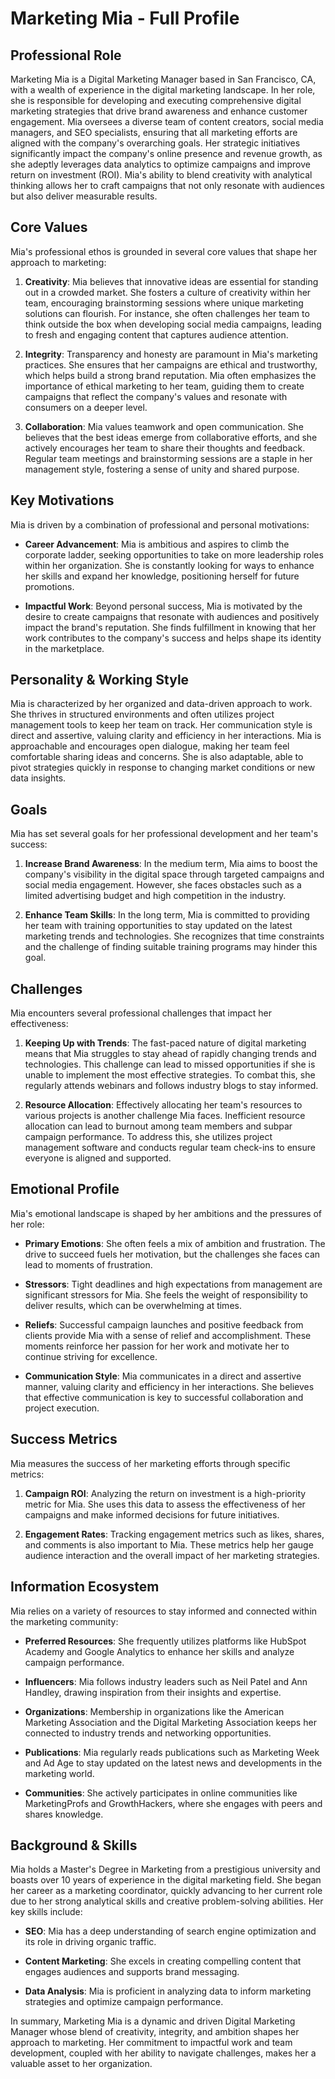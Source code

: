 # Marketing Mia - Full Profile

## Professional Role
Marketing Mia is a Digital Marketing Manager based in San Francisco, CA, with a wealth of experience in the digital marketing landscape. In her role, she is responsible for developing and executing comprehensive digital marketing strategies that drive brand awareness and enhance customer engagement. Mia oversees a diverse team of content creators, social media managers, and SEO specialists, ensuring that all marketing efforts are aligned with the company's overarching goals. Her strategic initiatives significantly impact the company's online presence and revenue growth, as she adeptly leverages data analytics to optimize campaigns and improve return on investment (ROI). Mia's ability to blend creativity with analytical thinking allows her to craft campaigns that not only resonate with audiences but also deliver measurable results.

## Core Values
Mia's professional ethos is grounded in several core values that shape her approach to marketing:

1. **Creativity**: Mia believes that innovative ideas are essential for standing out in a crowded market. She fosters a culture of creativity within her team, encouraging brainstorming sessions where unique marketing solutions can flourish. For instance, she often challenges her team to think outside the box when developing social media campaigns, leading to fresh and engaging content that captures audience attention.

2. **Integrity**: Transparency and honesty are paramount in Mia's marketing practices. She ensures that her campaigns are ethical and trustworthy, which helps build a strong brand reputation. Mia often emphasizes the importance of ethical marketing to her team, guiding them to create campaigns that reflect the company's values and resonate with consumers on a deeper level.

3. **Collaboration**: Mia values teamwork and open communication. She believes that the best ideas emerge from collaborative efforts, and she actively encourages her team to share their thoughts and feedback. Regular team meetings and brainstorming sessions are a staple in her management style, fostering a sense of unity and shared purpose.

## Key Motivations
Mia is driven by a combination of professional and personal motivations:

- **Career Advancement**: Mia is ambitious and aspires to climb the corporate ladder, seeking opportunities to take on more leadership roles within her organization. She is constantly looking for ways to enhance her skills and expand her knowledge, positioning herself for future promotions.

- **Impactful Work**: Beyond personal success, Mia is motivated by the desire to create campaigns that resonate with audiences and positively impact the brand's reputation. She finds fulfillment in knowing that her work contributes to the company's success and helps shape its identity in the marketplace.

## Personality & Working Style
Mia is characterized by her organized and data-driven approach to work. She thrives in structured environments and often utilizes project management tools to keep her team on track. Her communication style is direct and assertive, valuing clarity and efficiency in her interactions. Mia is approachable and encourages open dialogue, making her team feel comfortable sharing ideas and concerns. She is also adaptable, able to pivot strategies quickly in response to changing market conditions or new data insights.

## Goals
Mia has set several goals for her professional development and her team's success:

1. **Increase Brand Awareness**: In the medium term, Mia aims to boost the company's visibility in the digital space through targeted campaigns and social media engagement. However, she faces obstacles such as a limited advertising budget and high competition in the industry.

2. **Enhance Team Skills**: In the long term, Mia is committed to providing her team with training opportunities to stay updated on the latest marketing trends and technologies. She recognizes that time constraints and the challenge of finding suitable training programs may hinder this goal.

## Challenges
Mia encounters several professional challenges that impact her effectiveness:

1. **Keeping Up with Trends**: The fast-paced nature of digital marketing means that Mia struggles to stay ahead of rapidly changing trends and technologies. This challenge can lead to missed opportunities if she is unable to implement the most effective strategies. To combat this, she regularly attends webinars and follows industry blogs to stay informed.

2. **Resource Allocation**: Effectively allocating her team's resources to various projects is another challenge Mia faces. Inefficient resource allocation can lead to burnout among team members and subpar campaign performance. To address this, she utilizes project management software and conducts regular team check-ins to ensure everyone is aligned and supported.

## Emotional Profile
Mia's emotional landscape is shaped by her ambitions and the pressures of her role:

- **Primary Emotions**: She often feels a mix of ambition and frustration. The drive to succeed fuels her motivation, but the challenges she faces can lead to moments of frustration.

- **Stressors**: Tight deadlines and high expectations from management are significant stressors for Mia. She feels the weight of responsibility to deliver results, which can be overwhelming at times.

- **Reliefs**: Successful campaign launches and positive feedback from clients provide Mia with a sense of relief and accomplishment. These moments reinforce her passion for her work and motivate her to continue striving for excellence.

- **Communication Style**: Mia communicates in a direct and assertive manner, valuing clarity and efficiency in her interactions. She believes that effective communication is key to successful collaboration and project execution.

## Success Metrics
Mia measures the success of her marketing efforts through specific metrics:

1. **Campaign ROI**: Analyzing the return on investment is a high-priority metric for Mia. She uses this data to assess the effectiveness of her campaigns and make informed decisions for future initiatives.

2. **Engagement Rates**: Tracking engagement metrics such as likes, shares, and comments is also important to Mia. These metrics help her gauge audience interaction and the overall impact of her marketing strategies.

## Information Ecosystem
Mia relies on a variety of resources to stay informed and connected within the marketing community:

- **Preferred Resources**: She frequently utilizes platforms like HubSpot Academy and Google Analytics to enhance her skills and analyze campaign performance.

- **Influencers**: Mia follows industry leaders such as Neil Patel and Ann Handley, drawing inspiration from their insights and expertise.

- **Organizations**: Membership in organizations like the American Marketing Association and the Digital Marketing Association keeps her connected to industry trends and networking opportunities.

- **Publications**: Mia regularly reads publications such as Marketing Week and Ad Age to stay updated on the latest news and developments in the marketing world.

- **Communities**: She actively participates in online communities like MarketingProfs and GrowthHackers, where she engages with peers and shares knowledge.

## Background & Skills
Mia holds a Master's Degree in Marketing from a prestigious university and boasts over 10 years of experience in the digital marketing field. She began her career as a marketing coordinator, quickly advancing to her current role due to her strong analytical skills and creative problem-solving abilities. Her key skills include:

- **SEO**: Mia has a deep understanding of search engine optimization and its role in driving organic traffic.

- **Content Marketing**: She excels in creating compelling content that engages audiences and supports brand messaging.

- **Data Analysis**: Mia is proficient in analyzing data to inform marketing strategies and optimize campaign performance.

In summary, Marketing Mia is a dynamic and driven Digital Marketing Manager whose blend of creativity, integrity, and ambition shapes her approach to marketing. Her commitment to impactful work and team development, coupled with her ability to navigate challenges, makes her a valuable asset to her organization.